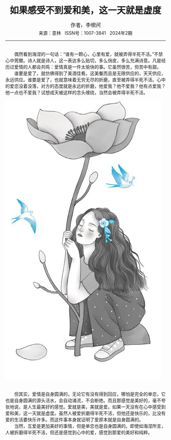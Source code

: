 # <center>如果感受不到爱和美，这一天就是虚度</center>

<div align=center><img src="https://raw.githubusercontent.com/leaguecn/magazines/main/img_authors/%25d7%25f7%25d5%25df%25a3%25ba%25c0%25ee%25d2%25f8%25ba%25d3.jpg"></div>

<center>来源：意林   ISSN号：1007-3841   2024年2期</center>

* * *

<br>　　偶然看到海涅的一句话：“谁有一颗心，心里有爱，就被弄得半死不活。”不禁心中莞爾。诗人就是诗人，这一表达多么贴切，多么俏皮，多么充满诗意。凡是经历过爱情的人都会共鸣：爱情真是一件太愉快的事。它虽然很苦，但苦中有甜。  
　　谁要是爱了，就仿佛得到了美酒佳肴。这美餐而且是无限供应的，天天供应，永远供应。谁要是爱了，也就意味着无穷无尽的折磨，直至被弄得半死不活。心中的爱恋没着没落，对方的态度就是永远的折磨，他爱我？他不爱我？他有点爱我？他一点也不爱我？试想成天被这样的念头缠绕，当然会被弄得半死不活。

![](https://raw.githubusercontent.com/leaguecn/magazines/main/img/yili20240259-1-l.jpg)

  
<br>　　但其实，爱情是自身圆满的，无论它有没有得到回应，哪怕是完全的单恋，它也是自身圆满的源头活水，会自动涌流，不会断绝。而且那感觉是美好的，毫不夸张地说，是人生最美好的感觉。爱就是美，美就是爱。如果一天没有在心中感受到爱和美，这一天就是虚度。虽然人被爱折磨得半死不活，但他还是快乐的，比没有爱的生活要快乐许多。而这件事本身就证明了爱原本就是自身圆满的。  
　　当然，互爱是更加美好的事情，但是单恋也是自身圆满的。即使如海涅所言，人被折磨得半死不活，但还是感觉到心中的爱，感觉到那爱的美好和纯粹。

